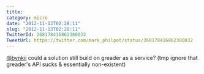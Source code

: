 ```yaml
---
title: 
category: micro
date: "2012-11-13T02:28:11"
slug: "2012-11-13T02:28:11"
TwitterId: 268178416862380032
TweetUrl: https://twitter.com/mark_philpot/status/268178416862380032
---
```


[@bynkii](https://twitter.com/bynkii) could a solution still build on greader as
a service? (tmp ignore that greader's API sucks &amp; essentially non-existent)

